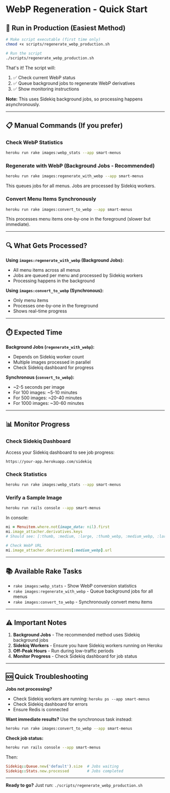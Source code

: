 # WebP Regeneration - Quick Start

## 🚀 Run in Production (Easiest Method)

```bash
# Make script executable (first time only)
chmod +x scripts/regenerate_webp_production.sh

# Run the script
./scripts/regenerate_webp_production.sh
```

That's it! The script will:
1. ✅ Check current WebP status
2. ✅ Queue background jobs to regenerate WebP derivatives
3. ✅ Show monitoring instructions

**Note:** This uses Sidekiq background jobs, so processing happens asynchronously.

---

## 📋 Manual Commands (If you prefer)

### Check WebP Statistics
```bash
heroku run rake images:webp_stats --app smart-menus
```

### Regenerate with WebP (Background Jobs - Recommended)
```bash
heroku run rake images:regenerate_with_webp --app smart-menus
```
This queues jobs for all menus. Jobs are processed by Sidekiq workers.

### Convert Menu Items Synchronously
```bash
heroku run rake images:convert_to_webp --app smart-menus
```
This processes menu items one-by-one in the foreground (slower but immediate).

---

## 🔍 What Gets Processed?

**Using `images:regenerate_with_webp` (Background Jobs):**
- All menu items across all menus
- Jobs are queued per menu and processed by Sidekiq workers
- Processing happens in the background

**Using `images:convert_to_webp` (Synchronous):**
- Only menu items
- Processes one-by-one in the foreground
- Shows real-time progress

---

## ⏱️ Expected Time

**Background Jobs (`regenerate_with_webp`):**
- Depends on Sidekiq worker count
- Multiple images processed in parallel
- Check Sidekiq dashboard for progress

**Synchronous (`convert_to_webp`):**
- ~2-5 seconds per image
- For 100 images: ~5-10 minutes
- For 500 images: ~20-40 minutes
- For 1000 images: ~30-60 minutes

---

## 📊 Monitor Progress

### Check Sidekiq Dashboard
Access your Sidekiq dashboard to see job progress:
```
https://your-app.herokuapp.com/sidekiq
```

### Check Statistics
```bash
heroku run rake images:webp_stats --app smart-menus
```

### Verify a Sample Image
```bash
heroku run rails console --app smart-menus
```

In console:
```ruby
mi = Menuitem.where.not(image_data: nil).first
mi.image_attacher.derivatives.keys
# Should see: [:thumb, :medium, :large, :thumb_webp, :medium_webp, :large_webp]

# Check WebP URL
mi.image_attacher.derivatives[:medium_webp].url
```

---

## 📚 Available Rake Tasks

- `rake images:webp_stats` - Show WebP conversion statistics
- `rake images:regenerate_with_webp` - Queue background jobs for all menus
- `rake images:convert_to_webp` - Synchronously convert menu items

---

## ⚠️ Important Notes

1. **Background Jobs** - The recommended method uses Sidekiq background jobs
2. **Sidekiq Workers** - Ensure you have Sidekiq workers running on Heroku
3. **Off-Peak Hours** - Run during low-traffic periods
4. **Monitor Progress** - Check Sidekiq dashboard for job status

---

## 🆘 Quick Troubleshooting

**Jobs not processing?**
- Check Sidekiq workers are running: `heroku ps --app smart-menus`
- Check Sidekiq dashboard for errors
- Ensure Redis is connected

**Want immediate results?**
Use the synchronous task instead:
```bash
heroku run rake images:convert_to_webp --app smart-menus
```

**Check job status:**
```bash
heroku run rails console --app smart-menus
```
Then:
```ruby
Sidekiq::Queue.new('default').size  # Jobs waiting
Sidekiq::Stats.new.processed        # Jobs completed
```

---

**Ready to go?** Just run: `./scripts/regenerate_webp_production.sh`
